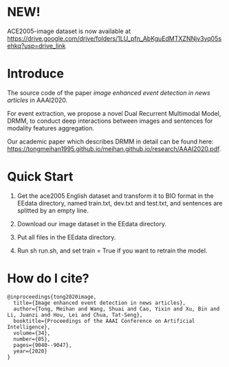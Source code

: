 # NEW!
ACE2005-image dataset is now available at https://drive.google.com/drive/folders/1LU_pfn_AbKguEdMTXZNNjv3vq05sehkq?usp=drive_link

# Introduce
The source code of the paper *image enhanced event detection in news articles* in AAAI2020.

For event extraction, we propose a novel Dual Recurrent Multimodal Model, DRMM, to conduct deep interactions between images and sentences for modality features aggregation.

Our academic paper which describes DRMM in detail can be found here: https://tongmeihan1995.github.io/meihan.github.io/research/AAAI2020.pdf.

# Quick Start

1. Get the ace2005 English dataset and transform it to BIO format in the EEdata directory, named train.txt, dev.txt and test.txt, and sentences are splitted by an empty line.

2. Download our image dataset in the EEdata directory.

3. Put all files in the EEdata directory.

4. Run sh run.sh, and set train = True if you want to retrain the model.


# How do I cite?
```
@inproceedings{tong2020image,
  title={Image enhanced event detection in news articles},
  author={Tong, Meihan and Wang, Shuai and Cao, Yixin and Xu, Bin and Li, Juanzi and Hou, Lei and Chua, Tat-Seng},
  booktitle={Proceedings of the AAAI Conference on Artificial Intelligence},
  volume={34},
  number={05},
  pages={9040--9047},
  year={2020}
}
```
